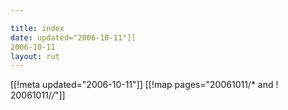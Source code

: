 ```yaml
---

title: index
date: updated="2006-10-11"]]
2006-10-11
layout: rut
---
```


[[!meta updated="2006-10-11"]]
[[!map pages="20061011/* and ! 20061011/*/*"]]
